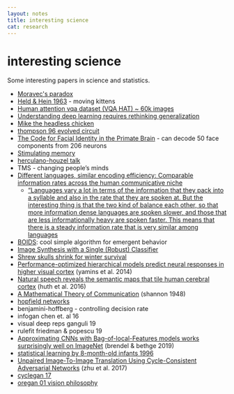 ```yaml
---
layout: notes
title: interesting science
cat: research
---
```


#  interesting science

Some interesting papers in science and statistics.

- [Moravec's paradox](https://en.wikipedia.org/wiki/Moravec%27s_paradox)
- [Held & Hein 1963](https://marom.net.technion.ac.il/files/2016/07/Held-1963.pdf) - moving kittens
- [Human attention vqa dataset (VQA HAT) ~ 60k images](https://computing.ece.vt.edu/~abhshkdz/vqa-hat/)
- [Understanding deep learning requires rethinking generalization](https://arxiv.org/abs/1611.03530)
- [Mike the headless chicken](https://en.wikipedia.org/wiki/Mike_the_Headless_Chicken)
- [thompson 96 evolved circuit](https://link.springer.com/chapter/10.1007/3-540-63173-9_61)
- [The Code for Facial Identity in the Primate Brain](https://www.sciencedirect.com/science/article/pii/S009286741730538X) - can decode 50 face components from 206 neurons
- [Stimulating memory](https://www.wired.com/story/ml-brain-boost/)
- [herculano-houzel talk](http://www.suzanaherculanohouzel.com/lab) 
- TMS - changing people’s minds
- [Different languages, similar encoding efficiency: Comparable information rates across the human communicative niche](https://advances.sciencemag.org/content/5/9/eaaw2594)
  - [“Languages vary a lot in terms of the information that they pack into a syllable and also in the rate that they are spoken at. But the interesting thing is that the two kind of balance each other, so that more information dense languages are spoken slower, and those that are less informationally heavy are spoken faster. This means that there is a steady information rate that is very similar among languages](https://www.technologynetworks.com/neuroscience/news/different-tongue-same-information-17-language-study-reveals-how-we-all-communicate-at-a-similar-323584?fbclid=IwAR2pZfXqaaQbSkOpiXt6x8Uqj_fX2iwxsPp-f7CJaYSZ0Nrm_slez58_Epc)
- [BOIDS](https://en.wikipedia.org/wiki/Boids): cool simple algorithm for emergent behavior
- [Image Synthesis with a Single (Robust) Classifier](https://papers.nips.cc/paper/8409-image-synthesis-with-a-single-robust-classifier.pdf)
- [Shrew skulls shrink for winter survival](https://www.nature.com/news/shrew-skulls-shrink-for-winter-survival-1.22874)
- [Performance-optimized hierarchical models predict neural responses in higher visual cortex](https://www.pnas.org/content/111/23/8619) (yamins et al. 2014)
- [Natural speech reveals the semantic maps that tile human cerebral cortex](https://www.nature.com/articles/nature17637) (huth et al. 2016)
- [A Mathematical Theory of Communication](https://onlinelibrary.wiley.com/doi/10.1002/j.1538-7305.1948.tb01338.x) (shannon 1948)
- [hopfield networks](https://en.wikipedia.org/wiki/Hopfield_network)
- benjamini-hoffberg - controlling decision rate
- infogan chen et. al 16
- visual deep reps ganguli 19
- rulefit friedman & popescu 19
- [Approximating CNNs with Bag-of-local-Features models works surprisingly well on ImageNet](https://arxiv.org/abs/1904.00760) (brendel & bethge 2019)
- [statistical learning by 8-month-old infants 1996](http://science.sciencemag.org/content/274/5294/1926)
- [Unpaired Image-To-Image Translation Using Cycle-Consistent Adversarial Networks](http://openaccess.thecvf.com/content_iccv_2017/html/Zhu_Unpaired_Image-To-Image_Translation_ICCV_2017_paper.html) (zhu et al. 2017)
- [cyclegan 17](http://openaccess.thecvf.com/content_iccv_2017/html/Zhu_Unpaired_Image-To-Image_Translation_ICCV_2017_paper.html)
- [oregan 01 vision philosophy](https://www.cambridge.org/core/journals/behavioral-and-brain-sciences/article/sensorimotor-account-of-vision-and-visual-consciousness/BA1638CB7389102A12B336CE687EC270)